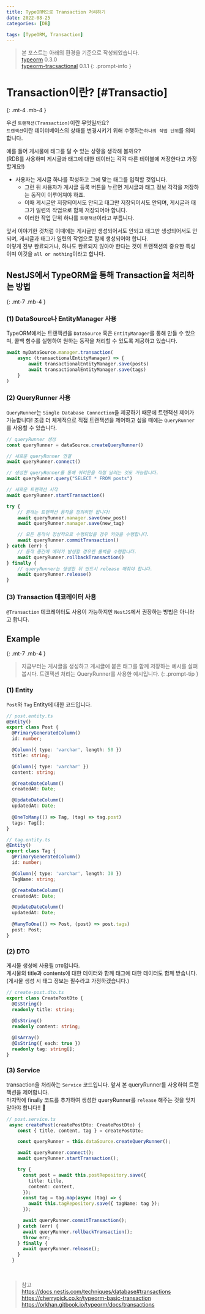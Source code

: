 ```yaml
---
title: TypeORM으로 Transaction 처리하기
date: 2022-08-25
categories: [DB]

tags: [TypeORM, Transaction]
---
```


> 본 포스트는 아래의 환경을 기준으로 작성되었습니다. <br>
> [typeorm](https://www.npmjs.com/package/typeorm) 0.3.0 <br>
> [typeorm-tracsactional](https://www.npmjs.com/package/typeorm-transactional) 0.1.1
 {: .prompt-info }

# Transaction이란? [#Transactio]
{: .mt-4 .mb-4 }

우선 `트랜잭션(Transaction)`이란 무엇일까요? <br>
`트랜잭션`이란 데이터베이스의 상태를 변경시키기 위해 수행하는`하나의 작업 단위`를 의미합니다.

예를 들어 게시물에 태그를 달 수 있는 상황을 생각해 볼까요? <br> (RDB를 사용하며 게시글과 태그에 대한 데이터는 각각 다른 테이블에 저장한다고 가정할게요!)
- 사용자는 게시글 하나를 작성하고 그에 맞는 태그를 입력할 것입니다.
    - 그런 뒤 사용자가 게시글 등록 버튼을 누르면 게시글과 태그 정보 각각을 저장하는 동작이 이루어져야 하죠. 
    - 이때 게시글만 저장되어서도 안되고 태그만 저장되어서도 안되며, 게시글과 태그가 일련의 작업으로 함께 저장되어야 합니다.
    - 이러한 작업 단위 하나를 `트랜잭션`이라고 부릅니다.

앞서 이야기한 것처럼 이때에는 게시글만 생성되어서도 안되고 태그만 생성되어서도 안되며, 게시글과 태그가 일련의 작업으로 함께 생성되어야 합니다. <br>
이렇게 전부 완료되거나, 하나도 완료되지 않아야 한다는 것이 트랜잭션의 중요한 특성이며 이것을 `all or nothing`이라고 합니다.

## NestJS에서 TypeORM을 통해 Transaction을 처리하는 방법
{: .mt-7 .mb-4 }

### (1) DataSource나 EntityManager 사용
TypeORM에서는 트랜잭션을 `DataSource` 혹은 `EntityManager`를 통해 만들 수 있으며, 콜백 함수를 실행하여 원하는 동작을 처리할 수 있도록 제공하고 있습니다.

``` ts
await myDataSource.manager.transaction(
    async (transactionalEntityManager) => {
        await transactionalEntityManager.save(posts)
        await transactionalEntityManager.save(tags)
    }
)
```

### (2) QueryRunner 사용
`QueryRunner`는 `Single Database Connection`을 제공하기 때문에 트랜잭션 제어가 가능합니다!
조금 더 체계적으로 직접 트랜잭션을 제어하고 싶을 때에는 `QueryRunner`를 사용할 수 있습니다.

``` ts
// queryRunner 생성
const queryRunner = dataSource.createQueryRunner()

// 새로운 queryRunner 연결
await queryRunner.connect()

// 생성한 queryRunner를 통해 쿼리문을 직접 날리는 것도 가능합니다.
await queryRunner.query("SELECT * FROM posts")

// 새로운 트랜잭션 시작
await queryRunner.startTransaction()

try {
    // 원하는 트랜잭션 동작을 정의하면 됩니다!
    await queryRunner.manager.save(new_post)
    await queryRunner.manager.save(new_tag)

    // 모든 동작이 정상적으로 수행되었을 경우 커밋을 수행합니다.
    await queryRunner.commitTransaction()
} catch (err) {
    // 동작 중간에 에러가 발생할 경우엔 롤백을 수행합니다.
    await queryRunner.rollbackTransaction()
} finally {
    // queryRunner는 생성한 뒤 반드시 release 해줘야 합니다.
    await queryRunner.release()
}
```

### (3) Transaction 데코레이터 사용
`@Transaction` 데코레이터도 사용이 가능하지만 `NestJS`에서 권장하는 방법은 아니라고 합니다.


## Example
{: .mt-7 .mb-4 }
> 지금부터는 게시글을 생성하고 게시글에 붙은 태그를 함께 저장하는 예시를 살펴봅시다. 트랜잭션 처리는 QueryRunner를 사용한 예시입니다.
{: .prompt-tip }

### (1) Entity

`Post`와 `Tag` Entity에 대한 코드입니다.

``` ts
// post.entity.ts
@Entity()
export class Post {
  @PrimaryGeneratedColumn()
  id: number;

  @Column({ type: 'varchar', length: 50 })
  title: string;

  @Column({ type: 'varchar' })
  content: string;

  @CreateDateColumn()
  createdAt: Date;

  @UpdateDateColumn()
  updatedAt: Date;
  
  @OneToMany(() => Tag, (tag) => tag.post)
  tags: Tag[];
}
```

``` ts
// tag.entity.ts
@Entity()
export class Tag {
  @PrimaryGeneratedColumn()
  id: number;

  @Column({ type: 'varchar', length: 30 })
  TagName: string;

  @CreateDateColumn()
  createdAt: Date;

  @UpdateDateColumn()
  updatedAt: Date;
  
  @ManyToOne(() => Post, (post) => post.tags)
  post: Post;
}
```

### (2) DTO 
게시물 생성에 사용될 `DTO`입니다. <br>
게시물의 title과 contents에 대한 데이터와 함께 태그에 대한 데이터도 함께 받습니다. <br>
(게시물 생성 시 태그 정보는 필수라고 가정하겠습니다.)

```ts
// create-post.dto.ts
export class CreatePostDto {
  @IsString()
  readonly title: string;
  
  @IsString()
  readonly content: string;

  @IsArray()
  @IsString({ each: true })
  readonly tag: string[];
}
```

### (3) Service
transaction을 처리하는 `Service` 코드입니다. 앞서 본 queryRunner를 사용하여 트랜잭션을 제어합니다. <br>
마지막에 finally 코드를 추가하여 생성한 queryRunner를 `release` 해주는 것을 잊지 말아야 합니다!! 🚨


```ts
// post.service.ts
 async createPost(createPostDto: CreatePostDto) {
    const { title, content, tag } = createPostDto;

    const queryRunner = this.dataSource.createQueryRunner();

    await queryRunner.connect();
    await queryRunner.startTransaction();

    try {
      const post = await this.postRepository.save({
        title: title,
        content: content,
      });
      const tag = tag.map(async (tag) => {
        await this.tagRepository.save({ tagName: tag });
      });

      await queryRunner.commitTransaction();
    } catch (err) {
      await queryRunner.rollbackTransaction();
      throw err;
    } finally {
      await queryRunner.release();
    }
  }
```


<br>

> 참고 <br>
> https://docs.nestjs.com/techniques/database#transactions <br>
> https://cherrypick.co.kr/typeorm-basic-transaction
> https://orkhan.gitbook.io/typeorm/docs/transactions